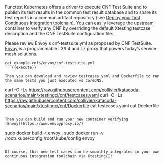 Functest Kubernetes offers a driver to execute CNF Test Suite and to publish
its test results in the common test result database and to share its test
reports in a common artifact repository (see
[Deploy your first Continuous Integration toolchain](https://www.katacoda.com/ollivier/courses/xtestingci/firstci)).
You can easily leverage the upstream container to verify any CNF by overriding
the default Xtesting testcase description and the CNF TestSuite configuration
file.

Please review Envoy's cnf-testsuite.yml as proposed by CNF TestSuite.
[Envoy](https://www.envoyproxy.io/) is a programmable L3/L4 and L7 proxy that
powers today’s service mesh solutions.

```
cat example-cnfs/envoy/cnf-testsuite.yml
```{{execute}}

Then you can download and review testcases.yaml and Dockerfile to run
the same tests you just executed vs CoreDNS.

```
curl -O -Ls https://raw.githubusercontent.com/collivier/katacoda-scenarios/main/xtestingci/cnf/testcases.yaml
curl -O -Ls https://raw.githubusercontent.com/collivier/katacoda-scenarios/main/xtestingci/cnf/Dockerfile
cat testcases.yaml
cat Dockerfile
```{{execute}}

Then you can build and run your new container verifying
[Envoy](https://www.envoyproxy.io/)

```
sudo docker build -t envoy .
sudo docker run -v /root/.kube/config:/root/.kube/config envoy
```{{execute}}

Of course, this new test cases can be smoothly integrated in your own
continuous integration toolchain via XtestingCI!
